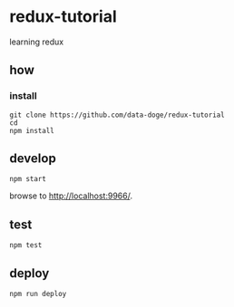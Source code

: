 
# redux-tutorial

learning redux

## how

### install

```
git clone https://github.com/data-doge/redux-tutorial
cd 
npm install
```

## develop

```
npm start
```

browse to <http://localhost:9966/>.

## test

```
npm test
```

## deploy

```
npm run deploy
```
